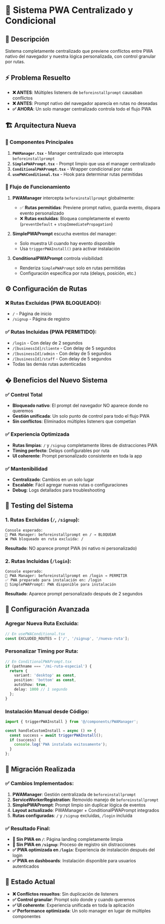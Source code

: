# 📱 Sistema PWA Centralizado y Condicional

## 🎯 Descripción
Sistema completamente centralizado que previene conflictos entre PWA nativo del navegador y nuestra lógica personalizada, con control granular por rutas.

## ⚡ Problema Resuelto
- **❌ ANTES**: Múltiples listeners de `beforeinstallprompt` causaban conflictos
- **❌ ANTES**: Prompt nativo del navegador aparecía en rutas no deseadas
- **✅ AHORA**: Un solo manager centralizado controla todo el flujo PWA

## 🏗️ Arquitectura Nueva

### 📁 Componentes Principales
1. **`PWAManager.tsx`** - Manager centralizado que intercepta `beforeinstallprompt`
2. **`SimplePWAPrompt.tsx`** - Prompt limpio que usa el manager centralizado
3. **`ConditionalPWAPrompt.tsx`** - Wrapper condicional por rutas
4. **`usePWAConditional.tsx`** - Hook para determinar rutas permitidas

### 🔧 Flujo de Funcionamiento

1. **PWAManager** intercepta `beforeinstallprompt` globalmente:
   - ✅ **Rutas permitidas**: Previene prompt nativo, guarda evento, dispara evento personalizado
   - ❌ **Rutas excluidas**: Bloquea completamente el evento (`preventDefault` + `stopImmediatePropagation`)

2. **SimplePWAPrompt** escucha eventos del manager:
   - Solo muestra UI cuando hay evento disponible
   - Usa `triggerPWAInstall()` para activar instalación

3. **ConditionalPWAPrompt** controla visibilidad:
   - Renderiza `SimplePWAPrompt` solo en rutas permitidas
   - Configuración específica por ruta (delays, posición, etc.)

## ⚙️ Configuración de Rutas

### ❌ Rutas Excluidas (PWA BLOQUEADO):
- `/` - Página de inicio  
- `/signup` - Página de registro

### ✅ Rutas Incluidas (PWA PERMITIDO):
- `/login` - Con delay de 2 segundos
- `/[businessId]/cliente` - Con delay de 5 segundos
- `/[businessId]/admin` - Con delay de 5 segundos
- `/[businessId]/staff` - Con delay de 5 segundos
- Todas las demás rutas autenticadas

## � Beneficios del Nuevo Sistema

### ✅ Control Total
- **Bloqueado nativo**: El prompt del navegador NO aparece donde no queremos
- **Gestión unificada**: Un solo punto de control para todo el flujo PWA
- **Sin conflictos**: Eliminados múltiples listeners que competían

### ✅ Experiencia Optimizada
- **Rutas limpias**: `/` y `/signup` completamente libres de distracciones PWA
- **Timing perfecto**: Delays configurables por ruta
- **UI coherente**: Prompt personalizado consistente en toda la app

### ✅ Mantenibilidad
- **Centralizado**: Cambios en un solo lugar
- **Escalable**: Fácil agregar nuevas rutas o configuraciones
- **Debug**: Logs detallados para troubleshooting

## 🧪 Testing del Sistema

### 1. Rutas Excluidas (`/`, `/signup`):
```
Console esperado:
🔧 PWA Manager: beforeinstallprompt en / → BLOQUEAR
❌ PWA bloqueado en ruta excluida: /
```
**Resultado**: NO aparece prompt PWA (ni nativo ni personalizado)

### 2. Rutas Incluidas (`/login`):
```
Console esperado:
🔧 PWA Manager: beforeinstallprompt en /login → PERMITIR  
✅ PWA preparado para instalación en: /login
🔧 SimplePWAPrompt: PWA disponible para instalación
```
**Resultado**: Aparece prompt personalizado después de 2 segundos

## 🔧 Configuración Avanzada

### Agregar Nueva Ruta Excluida:
```typescript
// En usePWAConditional.tsx
const EXCLUDED_ROUTES = ['/', '/signup', '/nueva-ruta'];
```

### Personalizar Timing por Ruta:
```typescript
// En ConditionalPWAPrompt.tsx
if (pathname === '/mi-ruta-especial') {
  return {
    variant: 'desktop' as const,
    position: 'bottom' as const,
    autoShow: true,
    delay: 1000 // 1 segundo
  };
}
```

### Instalación Manual desde Código:
```typescript
import { triggerPWAInstall } from '@/components/PWAManager';

const handleCustomInstall = async () => {
  const success = await triggerPWAInstall();
  if (success) {
    console.log('PWA instalada exitosamente');
  }
};
```

## 📝 Migración Realizada

### ✅ Cambios Implementados:
1. **PWAManager**: Gestión centralizada de `beforeinstallprompt`
2. **ServiceWorkerRegistration**: Removido manejo de `beforeinstallprompt`
3. **SimplePWAPrompt**: Prompt limpio sin duplicar lógica de eventos
4. **Layout actualizado**: PWAManager + ConditionalPWAPrompt integrados
5. **Rutas configuradas**: `/` y `/signup` excluidas, `/login` incluida

### ✅ Resultado Final:
- **🚫 Sin PWA en `/`**: Página landing completamente limpia
- **🚫 Sin PWA en `/signup`**: Proceso de registro sin distracciones
- **✅ PWA optimizada en `/login`**: Experiencia de instalación después del login
- **✅ PWA en dashboards**: Instalación disponible para usuarios autenticados

## 🎯 Estado Actual
- **❌ Conflictos resueltos**: Sin duplicación de listeners
- **✅ Control granular**: Prompt solo donde y cuando queremos  
- **✅ UI coherente**: Experiencia unificada en toda la aplicación
- **✅ Performance optimizada**: Un solo manager en lugar de múltiples componentes
